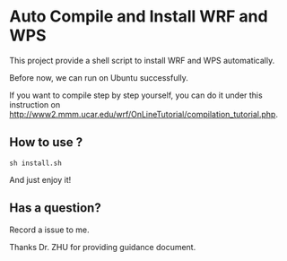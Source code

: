 # Auto Compile and Install WRF and WPS

This project provide a shell script to install WRF and WPS automatically.

Before now, we can run on Ubuntu successfully.

If you want to compile step by step yourself, you can do it under this instruction on http://www2.mmm.ucar.edu/wrf/OnLineTutorial/compilation_tutorial.php.

## How to use ?

```
sh install.sh
```
And just enjoy it!


## Has a question?

Record a issue to me.

Thanks Dr. ZHU for providing guidance document.
